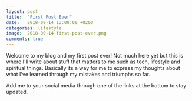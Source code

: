 ```yaml
---
layout: post
title:  "First Post Ever"
date:   2018-09-14 13:00:00 +0200
categories: lifestyle
image:  2018-09-14-first-post-ever.png
comments: true
---
```

Welcome to my blog and my first post ever! Not much  here yet but this is where I'll write about stuff that matters to me such as tech, lifestyle and spiritual things. Basically its a way for me to express my thoughts about what I've learned through my mistakes and triumphs so far.

Add me to your social media through one of the links at the bottom to stay updated.